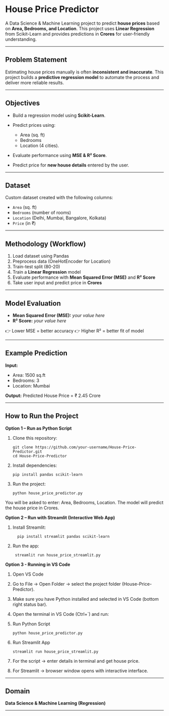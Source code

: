 # House Price Predictor

A Data Science & Machine Learning project to predict **house prices** based on **Area, Bedrooms, and Location**.
This project uses **Linear Regression** from Scikit-Learn and provides predictions in **Crores** for user-friendly understanding.

---

## Problem Statement

Estimating house prices manually is often **inconsistent and inaccurate**.
This project builds a **predictive regression model** to automate the process and deliver more reliable results.

---

## Objectives

* Build a regression model using **Scikit-Learn**.
* Predict prices using:

  * Area (sq. ft)
  * Bedrooms
  * Location (4 cities).
* Evaluate performance using **MSE & R² Score**.
* Predict price for **new house details** entered by the user.

---

## Dataset

Custom dataset created with the following columns:

* `Area` (sq. ft)
* `Bedrooms` (number of rooms)
* `Location` (Delhi, Mumbai, Bangalore, Kolkata)
* `Price` (in ₹)

---

## Methodology (Workflow)

1. Load dataset using Pandas
2. Preprocess data (OneHotEncoder for Location)
3. Train-test split (80-20)
4. Train a **Linear Regression** model
5. Evaluate performance with **Mean Squared Error (MSE)** and **R² Score**
6. Take user input and predict price in **Crores**

---

## Model Evaluation

* **Mean Squared Error (MSE):** *your value here*
* **R² Score:** *your value here*

👉 Lower MSE = better accuracy
👉 Higher R² = better fit of model

---

## Example Prediction

**Input:**

* Area: 1500 sq.ft
* Bedrooms: 3
* Location: Mumbai

**Output:**
Predicted House Price = ₹ 2.45 Crore

---

## How to Run the Project

**Option 1 – Run as Python Script**

   1. Clone this repository:
    
          git clone https://github.com/your-username/House-Price-Predictor.git
          cd House-Price-Predictor

   2. Install dependencies:

          pip install pandas scikit-learn

   3. Run the project:
      
          python house_price_predictor.py

You will be asked to enter: Area, Bedrooms, Location.
The model will predict the house price in Crores.


 **Option 2 – Run with Streamlit (Interactive Web App)**

  1. Install Streamlit:

           pip install streamlit pandas scikit-learn


   2. Run the app:

           streamlit run house_price_streamlit.py

 **Option 3 - Running in VS Code**

 1. Open VS Code

 2. Go to File → Open Folder → select the project folder (House-Price-Predictor).

 3. Make sure you have Python installed and selected in VS Code (bottom right status bar).

 4. Open the terminal in VS Code (Ctrl+`) and run:

   5. Run Python Script
   
          python house_price_predictor.py

   6. Run Streamlit App

          streamlit run house_price_streamlit.py


6. For the script → enter details in terminal and get house price.

7. For Streamlit → browser window opens with interactive interface.         

---

## Domain

**Data Science & Machine Learning (Regression)**

---

     
